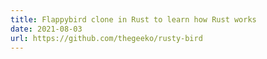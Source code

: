 ```yaml
---
title: Flappybird clone in Rust to learn how Rust works
date: 2021-08-03
url: https://github.com/thegeeko/rusty-bird
---
```


